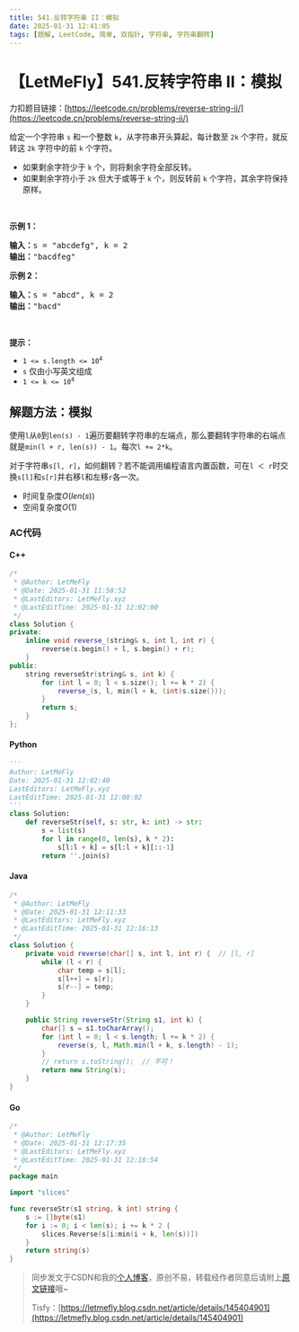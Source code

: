 ```yaml
---
title: 541.反转字符串 II：模拟
date: 2025-01-31 12:41:05
tags: [题解, LeetCode, 简单, 双指针, 字符串, 字符串翻转]
---
```


# 【LetMeFly】541.反转字符串 II：模拟

力扣题目链接：[https://leetcode.cn/problems/reverse-string-ii/](https://leetcode.cn/problems/reverse-string-ii/)

<p>给定一个字符串 <code>s</code> 和一个整数 <code>k</code>，从字符串开头算起，每计数至 <code>2k</code> 个字符，就反转这 <code>2k</code> 字符中的前 <code>k</code> 个字符。</p>

<ul>
	<li>如果剩余字符少于 <code>k</code> 个，则将剩余字符全部反转。</li>
	<li>如果剩余字符小于 <code>2k</code> 但大于或等于 <code>k</code> 个，则反转前 <code>k</code> 个字符，其余字符保持原样。</li>
</ul>

<p>&nbsp;</p>

<p><strong>示例 1：</strong></p>

<pre>
<strong>输入：</strong>s = "abcdefg", k = 2
<strong>输出：</strong>"bacdfeg"
</pre>

<p><strong>示例 2：</strong></p>

<pre>
<strong>输入：</strong>s = "abcd", k = 2
<strong>输出：</strong>"bacd"
</pre>

<p>&nbsp;</p>

<p><strong>提示：</strong></p>

<ul>
	<li><code>1 &lt;= s.length &lt;= 10<sup>4</sup></code></li>
	<li><code>s</code> 仅由小写英文组成</li>
	<li><code>1 &lt;= k &lt;= 10<sup>4</sup></code></li>
</ul>


    
## 解题方法：模拟

使用`l`从`0`到`len(s) - 1`遍历要翻转字符串的左端点，那么要翻转字符串的右端点就是`min(l + r, len(s)) - 1`。每次`l += 2*k`。

对于字符串`s[l, r]`，如何翻转？若不能调用编程语言内置函数，可在`l ＜ r`时交换`s[l]`和`s[r]`并右移`l`和左移`r`各一次。

+ 时间复杂度$O(len(s))$
+ 空间复杂度$O(1)$

### AC代码

#### C++

```cpp
/*
 * @Author: LetMeFly
 * @Date: 2025-01-31 11:58:52
 * @LastEditors: LetMeFly.xyz
 * @LastEditTime: 2025-01-31 12:02:00
 */
class Solution {
private:
    inline void reverse_(string& s, int l, int r) {
        reverse(s.begin() + l, s.begin() + r);
    }
public:
    string reverseStr(string& s, int k) {
        for (int l = 0; l < s.size(); l += k * 2) {
            reverse_(s, l, min(l + k, (int)s.size()));
        }
        return s;
    }
};
```

#### Python

```python
'''
Author: LetMeFly
Date: 2025-01-31 12:02:40
LastEditors: LetMeFly.xyz
LastEditTime: 2025-01-31 12:08:02
'''
class Solution:
    def reverseStr(self, s: str, k: int) -> str:
        s = list(s)
        for l in range(0, len(s), k * 2):
            s[l:l + k] = s[l:l + k][::-1]
        return ''.join(s)
```

#### Java

```java
/*
 * @Author: LetMeFly
 * @Date: 2025-01-31 12:11:33
 * @LastEditors: LetMeFly.xyz
 * @LastEditTime: 2025-01-31 12:16:13
 */
class Solution {
    private void reverse(char[] s, int l, int r) {  // [l, r]
        while (l < r) {
            char temp = s[l];
            s[l++] = s[r];
            s[r--] = temp;
        }
    }

    public String reverseStr(String s1, int k) {
        char[] s = s1.toCharArray();
        for (int l = 0; l < s.length; l += k * 2) {
            reverse(s, l, Math.min(l + k, s.length) - 1);
        }
        // return s.toString();  // 不可！
        return new String(s);
    }
}
```

#### Go

```go
/*
 * @Author: LetMeFly
 * @Date: 2025-01-31 12:17:35
 * @LastEditors: LetMeFly.xyz
 * @LastEditTime: 2025-01-31 12:18:54
 */
package main

import "slices"

func reverseStr(s1 string, k int) string {
    s := []byte(s1)
    for i := 0; i < len(s); i += k * 2 {
        slices.Reverse(s[i:min(i + k, len(s))])
    }
    return string(s)
}
```

> 同步发文于CSDN和我的[个人博客](https://blog.letmefly.xyz/)，原创不易，转载经作者同意后请附上[原文链接](https://blog.letmefly.xyz/2025/01/31/LeetCode%200541.%E5%8F%8D%E8%BD%AC%E5%AD%97%E7%AC%A6%E4%B8%B2II/)哦~
>
> Tisfy：[https://letmefly.blog.csdn.net/article/details/145404901](https://letmefly.blog.csdn.net/article/details/145404901)

